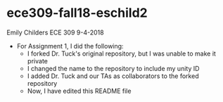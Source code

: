 # ece309-fall18-eschild2

Emily Childers
ECE 309
9-4-2018

* For Assignment 1, I did the following: 
  * I forked Dr. Tuck's original repository, but I was unable to make it private
  * I changed the name to the repository to include my unity ID
  * I added Dr. Tuck and our TAs as collaborators to the forked repository
  * Now, I have edited this README file
